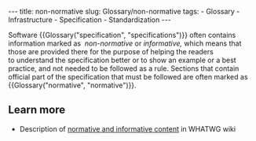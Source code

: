 --- title: non-normative slug: Glossary/non-normative tags: - Glossary - Infrastructure - Specification - Standardization ---

Software {{Glossary("specification", "specifications")}} often contains information marked as  *non-normative* or *informative,* which means that those are provided there for the purpose of helping the readers to understand the specification better or to show an example or a best practice, and not needed to be followed as a rule. Sections that contain official part of the specification that must be followed are often marked as {{Glossary("normative", "normative")}}.

## Learn more

- Description of [normative and informative content](https://wiki.whatwg.org/wiki/Specs/howto#Content) in WHATWG wiki
